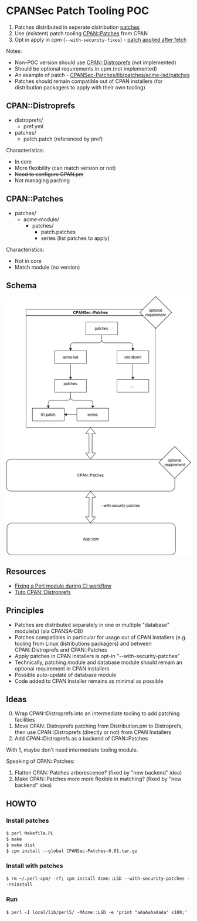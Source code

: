 # CPANSec Patch Tooling POC
1. Patches distributed in seperate distribution [patches](CPANSec-Patches/lib/patches/)
2. Use (existent) patch tooling [CPAN::Patches](https://metacpan.org/pod/CPAN::Patches) from CPAN
3. Opt in apply in cpm (`--with-security-fixes`) - [patch applied after fetch](https://github.com/thibaultduponchelle/cpansec-patch-tooling-poc/blob/main/cpm/lib/App/cpm/Worker/Installer.pm#L216-L225)

Notes:
- Non-POC version should use [CPAN::Distroprefs](https://metacpan.org/pod/CPAN::Distroprefs) (not implemented)
- Should be optional requirements in cpm (not implemented)
- An example of patch - [CPANSec-Patches/lib/patches/acme-lsd/patches](CPANSec-Patches/lib/patches/acme-lsd/patches)
- Patches should remain compatible out of CPAN installers (for distribution packagers to apply with their own tooling)

## CPAN::Distroprefs
- distroprefs/
  - pref.yml 
- patches/
  - patch.patch (referenced by pref) 

Characteristics:
- In core
- More flexibility (can match version or not)
- ~~Need to configure CPAN.pm~~
- Not managing paching

## CPAN::Patches
- patches/
  - acme-module/
    - patches/
      - patch.patches
      - series (list patches to apply)

Characteristics:
- Not in core
- Match module (no version)



## Schema
![CPANSec patch tooling POC](cpansec-patch-tooling-poc.png)

## Resources
- [Fixing a Perl module during CI workflow](https://briandfoy.github.io/fixing-a-perl-module-in-the-middle-of-a-github-workflow/)
- [Tuto CPAN::Distroprefs](https://briandfoy.github.io/a-cpan-distroprefs-example/)

## Principles
- Patches are distributed separately in one or multiple "database" module(s) (ala CPANSA-DB)
- Patches compatibles in particular for usage out of CPAN installers (e.g. tooling from Linux distributions packagers) and between CPAN::Distroprefs and CPAN::Patches
- Apply patches in CPAN installers is opt-in "--with-security-patches"
- Technically, patching module and database module should remain an optional requirement in CPAN installers
- Possible auto-update of database module
- Code added to CPAN Installer remains as minimal as possible

## Ideas
0. Wrap CPAN::Distroprefs into an intermediate tooling to add patching facilities
1. Move CPAN::Distroprefs patching from Distribution.pm to Distroprefs, then use CPAN::Distroprefs (directly or not) from CPAN Installers
2. Add CPAN::Distroprefs as a backend of CPAN::Patches

With 1, maybe don't need intermediate tooling module.

Speaking of CPAN::Patches:
1. Flatten CPAN::Patches arborescence? (fixed by "new backend" idea)
2. Make CPAN::Patches more more flexible in matching? (fixed by "new backend" idea)

## HOWTO
### Install patches
```
$ perl Makefile.PL
$ make 
$ make dist
$ cpm install --global CPANSec-Patches-0.01.tar.gz
```

### Install with patches
```
$ rm ~/.perl-cpm/ -rf; cpm install Acme::LSD --with-security-patches --reinstall
```

### Run
```
$ perl -I local/lib/perl5/ -MAcme::LSD -e 'print "aAaAaAaAaAa" x100;'
```


